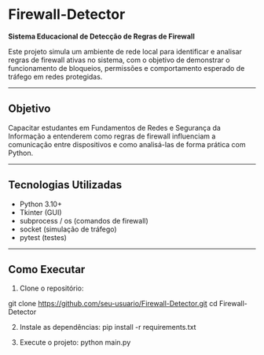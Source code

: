 # Firewall-Detector

**Sistema Educacional de Detecção de Regras de Firewall**

Este projeto simula um ambiente de rede local para identificar e analisar regras de firewall ativas no sistema, com o objetivo de demonstrar o funcionamento de bloqueios, permissões e comportamento esperado de tráfego em redes protegidas.

---

## Objetivo

Capacitar estudantes em Fundamentos de Redes e Segurança da Informação a entenderem como regras de firewall influenciam a comunicação entre dispositivos e como analisá-las de forma prática com Python.

---

## Tecnologias Utilizadas

- Python 3.10+
- Tkinter (GUI)
- subprocess / os (comandos de firewall)
- socket (simulação de tráfego)
- pytest (testes)

---

## Como Executar

1. Clone o repositório:


git clone https://github.com/seu-usuario/Firewall-Detector.git
cd Firewall-Detector


2. Instale as dependências:
pip install -r requirements.txt


3. Execute o projeto:
python main.py
